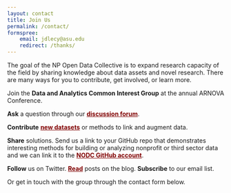 ```yaml
---
layout: contact
title: Join Us
permalink: /contact/
formspree:
    email: jdlecy@asu.edu
    redirect: /thanks/
---
```



<style>
a{
    color: maroon;
    text-decoration: underline;
    # text-transform: uppercase;
    font-weight: bold;
} 
</style> 




The goal of the NP Open Data Collective is to expand research capacity of the field by sharing knowledge about data assets and novel research. There are many ways for you to contribute, get involved, or learn more.

Join the **Data and Analytics Common Interest Group** at the annual ARNOVA Conference. 

**Ask** a question through our [discussion forum](https://nonprofit-open-data-collective.github.io/discuss).

**Contribute** [new datasets](https://goo.gl/forms/Axzc2gA1uiETOkh63) or methods to link and augment data. 

**Share** solutions. Send us a link to your GitHub repo that demonstrates interesting methods for building or analyzing nonprofit or third sector data and we can link it to the [NODC GitHub account](https://github.com/Nonprofit-Open-Data-Collective). 

**Follow** us on Twitter. **[Read](https://nonprofit-open-data-collective.github.io/news/)** posts on the blog. **Subscribe** to our email list. 

Or get in touch with the group through the contact form below. 






